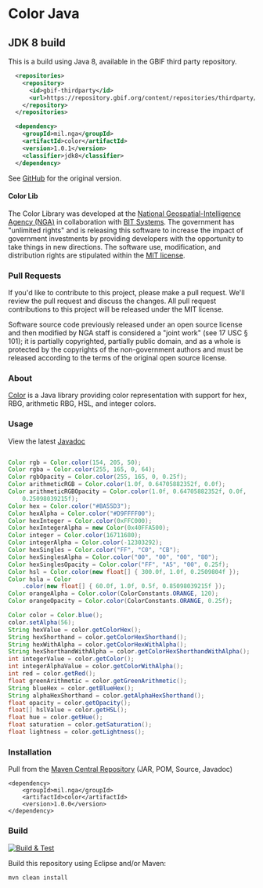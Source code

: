 # Color Java

## JDK 8 build

This is a build using Java 8, available in the GBIF third party repository.

```xml
  <repositories>
    <repository>
      <id>gbif-thirdparty</id>
      <url>https://repository.gbif.org/content/repositories/thirdparty/</url>
    </repository>
  </repositories>

  <dependency>
    <groupId>mil.nga</groupId>
    <artifactId>color</artifactId>
    <version>1.0.1</version>
    <classifier>jdk8</classifier>
  </dependency>
```

See [GitHub](https://github.com/ngageoint/color-java) for the original version.

#### Color Lib ####

The Color Library was developed at the [National Geospatial-Intelligence Agency (NGA)](http://www.nga.mil/) in collaboration with [BIT Systems](https://www.caci.com/bit-systems/). The government has "unlimited rights" and is releasing this software to increase the impact of government investments by providing developers with the opportunity to take things in new directions. The software use, modification, and distribution rights are stipulated within the [MIT license](http://choosealicense.com/licenses/mit/).

### Pull Requests ###
If you'd like to contribute to this project, please make a pull request. We'll review the pull request and discuss the changes. All pull request contributions to this project will be released under the MIT license.

Software source code previously released under an open source license and then modified by NGA staff is considered a "joint work" (see 17 USC § 101); it is partially copyrighted, partially public domain, and as a whole is protected by the copyrights of the non-government authors and must be released according to the terms of the original open source license.

### About ###

[Color](http://ngageoint.github.io/color-java/) is a Java library providing color representation with support for hex, RBG, arithmetic RBG, HSL, and integer colors.

### Usage ###

View the latest [Javadoc](http://ngageoint.github.io/color-java/docs/api/)

```java

Color rgb = Color.color(154, 205, 50);
Color rgba = Color.color(255, 165, 0, 64);
Color rgbOpacity = Color.color(255, 165, 0, 0.25f);
Color arithmeticRGB = Color.color(1.0f, 0.64705882352f, 0.0f);
Color arithmeticRGBOpacity = Color.color(1.0f, 0.64705882352f, 0.0f,
    0.25098039215f);
Color hex = Color.color("#BA55D3");
Color hexAlpha = Color.color("#D9FFFF00");
Color hexInteger = Color.color(0xFFC000);
Color hexIntegerAlpha = new Color(0x40FFA500);
Color integer = Color.color(16711680);
Color integerAlpha = Color.color(-12303292);
Color hexSingles = Color.color("FF", "C0", "CB");
Color hexSinglesAlpha = Color.color("00", "00", "00", "80");
Color hexSinglesOpacity = Color.color("FF", "A5", "00", 0.25f);
Color hsl = Color.color(new float[] { 300.0f, 1.0f, 0.2509804f });
Color hsla = Color
    .color(new float[] { 60.0f, 1.0f, 0.5f, 0.85098039215f });
Color orangeAlpha = Color.color(ColorConstants.ORANGE, 120);
Color orangeOpacity = Color.color(ColorConstants.ORANGE, 0.25f);

Color color = Color.blue();
color.setAlpha(56);
String hexValue = color.getColorHex();
String hexShorthand = color.getColorHexShorthand();
String hexWithAlpha = color.getColorHexWithAlpha();
String hexShorthandWithAlpha = color.getColorHexShorthandWithAlpha();
int integerValue = color.getColor();
int integerAlphaValue = color.getColorWithAlpha();
int red = color.getRed();
float greenArithmetic = color.getGreenArithmetic();
String blueHex = color.getBlueHex();
String alphaHexShorthand = color.getAlphaHexShorthand();
float opacity = color.getOpacity();
float[] hslValue = color.getHSL();
float hue = color.getHue();
float saturation = color.getSaturation();
float lightness = color.getLightness();

```

### Installation ###

Pull from the [Maven Central Repository](http://search.maven.org/#artifactdetails|mil.nga|color|1.0.0|jar) (JAR, POM, Source, Javadoc)

    <dependency>
        <groupId>mil.nga</groupId>
        <artifactId>color</artifactId>
        <version>1.0.0</version>
    </dependency>

### Build ###

[![Build & Test](https://github.com/ngageoint/color-java/workflows/Build%20&%20Test/badge.svg)](https://github.com/ngageoint/color-java/actions/workflows/build-test.yml)

Build this repository using Eclipse and/or Maven:

    mvn clean install
